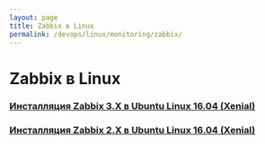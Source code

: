 ```yaml
---
layout: page
title: Zabbix в Linux
permalink: /devops/linux/monitoring/zabbix/
---
```


# Zabbix в Linux


### [Инсталляция Zabbix 3.X в Ubuntu Linux 16.04 (Xenial)](/devops/linux/monitoring/zabbix/3.x/ubuntu/16.04/install/)

### [Инсталляция Zabbix 2.X в Ubuntu Linux 16.04 (Xenial)](/devops/linux/monitoring/zabbix/2.x/ubuntu/16.04/install/)
